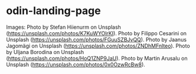 # odin-landing-page

Images:
Photo by Stefan Hiienurm on Unsplash (https://unsplash.com/photos/K7KuWYOlrKI).
Photo by Filippo Cesarini on Unsplash (https://unsplash.com/photos/FGuuSZBJvQQ).
Photo by Jaanus Jagomägi on Unsplash (https://unsplash.com/photos/ZNDhMFnlteo).
Photo by Uljana Borodina on Unsplash (https://unsplash.com/photos/HoQ1ZNP9JaU).
Photo by Martin Arusalu on Unsplash (https://unsplash.com/photos/0x0OzwRcBw8).
